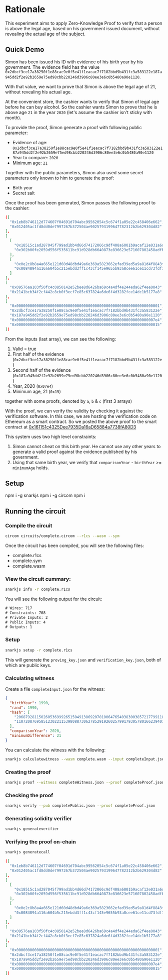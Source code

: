 # Rationale

This experiment aims to apply Zero-Knowledge Proof to verify that a person is above the legal age, based on his government issued document, without revealing the actual age of the subject.

## Quick Demo

Simon has been issued his ID with evidence of his birth year by his government. The evidence field has the value `0x2dbcf3ce17a38250f1e88cac9e0f5e41f1eacac7f7182bbd9b431fc3a583122e187a945dd2f2e92b2659e75ed98cbb220246d3906c80ee3e6c0b5480a90e1120`.

With that value, we want to prove that Simon is above the legal age of 21, without revealing his actual age.

At the convenient store, the cashier wants to verify that Simon of legal age before he can buy alcohol. So the cashier wants Simon to prove that he is above age `21` in the year `2020` (let's assume the cashier isn't sticky with month).

To provide the proof, Simon generate a proof with following public parameter:

- Evidence of age: `0x2dbcf3ce17a38250f1e88cac9e0f5e41f1eacac7f7182bbd9b431fc3a583122e187a945dd2f2e92b2659e75ed98cbb220246d3906c80ee3e6c0b5480a90e1120`
- Year to compare: `2020`
- Minimum age: `21`

Together with the public parameters, Simon also used some secret parameters only known to him to generate the proof:

- Birth year
- Secret salt

Once the proof has been generated, Simon passes the following proof to the cashier:

```json
([
  "0x1eb8b746112d774607f04691d704abc99562054c5c674f1a05e22c458406e662",
  "0x012405ac1fd8dd0de7997267b372504ae9025793199647782312b2b629304d82"
],
[
  [
    "0x18515c1ad287045f799ad1bb4d66d74172066c9df408a6001b9acaf12e031a6d",
    "0x302b00fe2059d556f535611bc91d928db6640873e836623e571607802458adfb"
  ],
  [
    "0x0e2c8b8a4a665e121d60d48dbd49a6e369a5823662efad39ed5a9a81d4f8843f",
    "0x0084894a116a604b5c215ebdd3ff1c43cf145e9655b93a8cee61ce11cd73fdf1"
  ]
],
[
  "0x09576aa103f50fc4c0850142e52bee8d6426ba69c4a4df4e244eda62f4ee0043",
  "0x2141bcb34f2cf442c8cb0f3ecf7e85c637824a6de6f4d3282fce14dc1b5177a8"
],
[
  "0x0000000000000000000000000000000000000000000000000000000000000001",
  "0x2dbcf3ce17a38250f1e88cac9e0f5e41f1eacac7f7182bbd9b431fc3a583122e",
  "0x187a945dd2f2e92b2659e75ed98cbb220246d3906c80ee3e6c0b5480a90e1120",
  "0x00000000000000000000000000000000000000000000000000000000000007e4",
  "0x0000000000000000000000000000000000000000000000000000000000000015"
])
```

From the inputs (last array), we can see the following:

1. Valid = true
1. First half of the evidence (`0x2dbcf3ce17a38250f1e88cac9e0f5e41f1eacac7f7182bbd9b431fc3a583122e`)
1. Second half of the evidence (`0x187a945dd2f2e92b2659e75ed98cbb220246d3906c80ee3e6c0b5480a90e1120`)
1. Year, 2020 (`0x07e4`)
1. Minimum age, 21 (`0x15`)

together with some proofs, denoted by `a`, `b` & `c` (first 3 arrays)

With the proof, we can verify the validity by checking it against the verification software. In this case, we are hosting the verification code on Ethereum as a smart contract. So we posted the above proof to the smart contract at [0x161151c4325Dee7935Da16aD65884a7738fA80D3](https://ropsten.etherscan.io/address/0x161151c4325Dee7935Da16aD65884a7738fA80D3)

This system uses two high level constraints:

1. Simon cannot cheat on this birth year. He cannot use any other years to generate a valid proof against the evidence published by his government.
1. Using that same birth year, we verify that `comparisonYear` - `birthYear` >= `minimumAge` holds.

## Setup

npm i -g snarkjs
npm i -g circom
npm i

## Running the circuit

### Compile the circuit

```sh
circom circuits/complete.circom --r1cs --wasm --sym
```

Once the circuit has been compiled, you will see the following files:

- complete.r1cs
- complete.sym
- complete.wasm

### View the circuit cummary:

```sh
snarkjs info -r complete.r1cs
```

You will see the following output for the circuit:

```txt
# Wires: 717
# Constraints: 708
# Private Inputs: 2
# Public Inputs: 4
# Outputs: 1
```

### Setup

```sh
snarkjs setup -r complete.r1cs
```

This will generate the `proving_key.json` and `verification_key.json`, both of which are public keys.

### Calculating witness

Create a file `completeInput.json` for the witness:

```json
{
  "birthYear": 1990,
  "rand": 1990,
  "hash": [
    "20687928115026053699926515049138692070100647654038300385721779911896219193902",
    "11072087695851230221153980887306278529192602579917930578016623940159289561376"
  ],
  "comparisonYear": 2020,
  "minimumDifference": 21
}
```

You can calculate the witness with the following:

```sh
snarkjs calculatewitness --wasm complete.wasm --input completeInput.json --witness completeWitness.json
```

### Creating the proof

```sh
snarkjs proof --witness completeWitness.json --proof completeProof.json --pub completePublic.json
```

### Checking the proof

```sh
snarkjs verify --pub completePublic.json --proof completeProof.json
```

### Generating solidity verifier

```sh
snarkjs generateverifier
```

### Verifying the proof on-chain

```sh
snarkjs generatecall
```

```json
([
  "0x1eb8b746112d774607f04691d704abc99562054c5c674f1a05e22c458406e662",
  "0x012405ac1fd8dd0de7997267b372504ae9025793199647782312b2b629304d82"
],
[
  [
    "0x18515c1ad287045f799ad1bb4d66d74172066c9df408a6001b9acaf12e031a6d",
    "0x302b00fe2059d556f535611bc91d928db6640873e836623e571607802458adfb"
  ],
  [
    "0x0e2c8b8a4a665e121d60d48dbd49a6e369a5823662efad39ed5a9a81d4f8843f",
    "0x0084894a116a604b5c215ebdd3ff1c43cf145e9655b93a8cee61ce11cd73fdf1"
  ]
],
[
  "0x09576aa103f50fc4c0850142e52bee8d6426ba69c4a4df4e244eda62f4ee0043",
  "0x2141bcb34f2cf442c8cb0f3ecf7e85c637824a6de6f4d3282fce14dc1b5177a8"
],
[
  "0x0000000000000000000000000000000000000000000000000000000000000001",
  "0x2dbcf3ce17a38250f1e88cac9e0f5e41f1eacac7f7182bbd9b431fc3a583122e",
  "0x187a945dd2f2e92b2659e75ed98cbb220246d3906c80ee3e6c0b5480a90e1120",
  "0x00000000000000000000000000000000000000000000000000000000000007e4",
  "0x0000000000000000000000000000000000000000000000000000000000000015"
])
```
